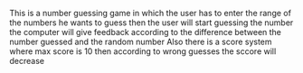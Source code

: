 This is a number guessing game in which the user has to enter the range of the numbers he wants to guess then the user will start guessing the number the computer will give feedback 
according to the difference between the number guessed and the random number 
Also there is a score system where max score is 10 then according to wrong guesses the sccore will decrease
